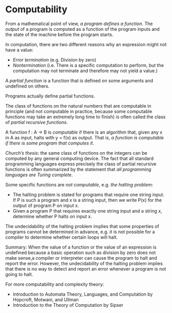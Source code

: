 Computability
=============
From a mathematical point of view, *a program defines a function*. The *output* of a program is computed as a function of the program inputs and the state of the machine before the program starts.

In computation, there are two different reasons why an expression might not have a value:
  - *Error termination* (e.g. Division by zero)
  - *Nontermination* (i.e. There is a specific computation to perform, but the computation may not terminate and therefore may not yield a value.)

A *partial function* is a function that is defined on some arguments and undefined on others. 

Programs actually define partial functions.

The class of functions on the natural numbers that are computable in principle (and not computable in practice, because some computable functions may take an extremely long time to finish) is often called the class of *partial recursive functions*.

A function f : A -> B is *computable* if there is an algorithm that, given any x in A as input, halts with y = f(x) as output. That is, *a function is computable if there is some program that computes it*.

*Church’s thesis*: the same class of functions on the integers can be computed by any general computing device. The fact that all standard programming languages express precisely the class of partial recursive functions is often summarized by the statement that *all programming languages are Turing complete*.

Some specific functions are *not computable*, e.g. *the halting problem*:
  - The halting problem is stated for programs that require one string input. If P is such a program and x is a string input, then we write P(x) for the output of program P on input x.
  - Given a program P that requires exactly one string input and a string x, determine whether P halts on input x.

The undecidability of the halting problem implies that some properties of programs cannot be determined in advance, e.g. it is not possible for a compiler to determine whether certain loops will halt.

Summary: When the value of a function or the value of an expression is undefined because a basic operation such as division by zero does not make sense,a compiler or interpreter can cause the program to halt and report the error. However, the undecidability of the halting problem implies that there is no way to detect and report an error whenever a program is not going to halt.

For more computability and complexity theory:
  - Introduction to Automata Theory, Languages, and Computation by Hopcroft, Motwani, and Ullman
  - Introduction to the Theory of Computation by Sipser
